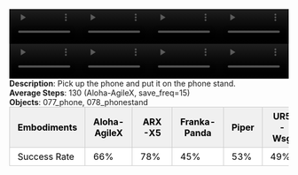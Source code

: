 <!DOCTYPE html>
<html lang="en">
<body>
    <div style="display: flex;">
        <video src="./task_video_clean/place_phone_stand/aloha-agilex_head.mp4" controls loop muted autoplay style="width: 25%;"></video>
        <video src="./task_video_clean/place_phone_stand/franka-panda_head.mp4" controls loop muted autoplay style="width: 25%;"></video>
        <video src="./task_video_clean/place_phone_stand/ARX-X5_head.mp4" controls loop muted autoplay style="width: 25%;"></video>
        <video src="./task_video_clean/place_phone_stand/ur5-wsg_head.mp4" controls loop muted autoplay style="width: 25%;"></video>
    </div>
    <div style="display: flex;">
        <video src="./task_video_clean/place_phone_stand/aloha-agilex_world.mp4" controls loop muted autoplay style="width: 25%;"></video>
        <video src="./task_video_clean/place_phone_stand/franka-panda_world.mp4" controls loop muted autoplay style="width: 25%;"></video>
        <video src="./task_video_clean/place_phone_stand/ARX-X5_world.mp4" controls loop muted autoplay style="width: 25%;"></video>
        <video src="./task_video_clean/place_phone_stand/ur5-wsg_world.mp4" controls loop muted autoplay style="width: 25%;"></video>
    </div>
    <b>Description</b>: Pick up the phone and put it on the phone stand.<br>
    <b>Average Steps</b>: 130 (Aloha-AgileX, save_freq=15)<br>
    <b>Objects</b>: 077_phone, 078_phonestand<br>
    <table style="margin:0 auto;border-collapse:collapse;width:auto;min-width:180px;background-color:white;">
        <thead>
            <tr style="background:#f0f0f0;">
                <th style="border:1px solid #ccc;padding:6px 14px;color:black;">Embodiments</th>
                <th style="border:1px solid #ccc;padding:6px 14px;color:black;">Aloha-AgileX</th>
                <th style="border:1px solid #ccc;padding:6px 14px;color:black;">ARX-X5</th>
                <th style="border:1px solid #ccc;padding:6px 14px;color:black;">Franka-Panda</th>
                <th style="border:1px solid #ccc;padding:6px 14px;color:black;">Piper</th>
                <th style="border:1px solid #ccc;padding:6px 14px;color:black;">UR5-Wsg</th>
            </tr>
        </thead>
        <tbody>
            <tr style="background:white;">
                <td style="border:1px solid #ccc;padding:6px 14px;color:black;">Success Rate</td>
                <td style="border:1px solid #ccc;padding:6px 14px;color:black;">66%</td>
                <td style="border:1px solid #ccc;padding:6px 14px;color:black;">78%</td>
                <td style="border:1px solid #ccc;padding:6px 14px;color:black;">45%</td>
                <td style="border:1px solid #ccc;padding:6px 14px;color:black;">53%</td>
                <td style="border:1px solid #ccc;padding:6px 14px;color:black;">49%</td>
            </tr>
        </tbody>
    </table>
</body>
</html>
